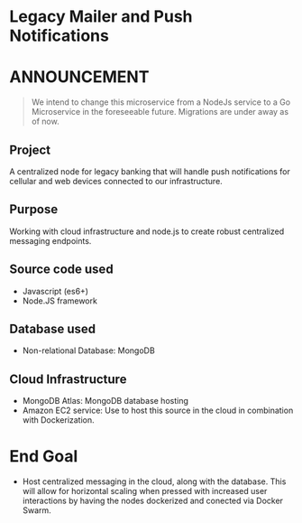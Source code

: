 # Legacy Mailer and Push Notifications

# ANNOUNCEMENT
> We intend to change this microservice from a NodeJs service to a Go Microservice in the foreseeable future. Migrations are under away as of now.

## Project
A centralized node for legacy banking that will handle push notifications for cellular and web devices connected to our infrastructure. 

## Purpose
Working with cloud infrastructure and node.js to create robust centralized messaging endpoints. 

## Source code used
- Javascript (es6+)
- Node.JS framework

## Database used
- Non-relational Database: MongoDB

## Cloud Infrastructure
- MongoDB Atlas: MongoDB database hosting
- Amazon EC2 service: Use to host this source in the cloud in combination with Dockerization.

# End Goal
- Host centralized messaging in the cloud, along with the database. This will allow for horizontal scaling when pressed with increased user interactions by having the nodes dockerized and conected via Docker Swarm.
